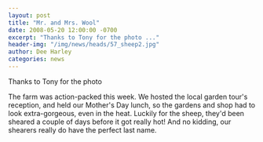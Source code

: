 ```yaml
---
layout: post
title: "Mr. and Mrs. Wool"
date: 2008-05-20 12:00:00 -0700
excerpt: "Thanks to Tony for the photo ..."
header-img: "/img/news/heads/57_sheep2.jpg"
author: Dee Harley
categories: news
---
```

Thanks to Tony for the photo

The farm was action-packed this week. We hosted the local garden
tour's reception, and held our Mother's Day lunch, so the gardens and
shop had to look extra-gorgeous, even in the heat. Luckily for the
sheep, they'd been sheared a couple of days before it got really hot!
And no kidding, our shearers really do have the perfect last name.

